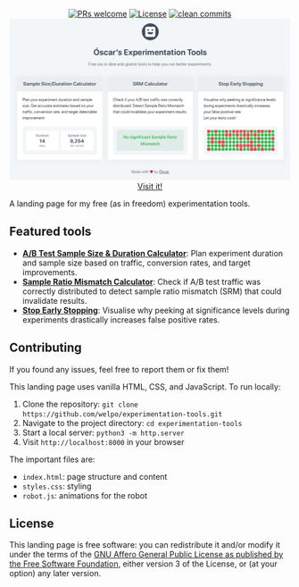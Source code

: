 <p align="center">
    <a href="#contributing">
        <img src="https://img.shields.io/badge/PRs-welcome-0?style=flat-square&labelcolor=202b2d&color=4a5568" alt="PRs welcome"></a>
    <a href="#license">
        <img src="https://img.shields.io/badge/license-AGPL-0?style=flat-square&labelcolor=202b2d&color=4a5568" alt="License"></a>
    <a href="https://github.com/welpo/git-sumi">
        <img src="https://img.shields.io/badge/clean_commits-git--sumi-0?style=flat-square&labelcolor=202b2d&color=4a5568" alt="clean commits"></a>
    <br>
    <a href="https://ab.osc.garden">
        <img src="screenshot.png" alt="Landing page preview" width="800">
        </a>
    <a href="https://ab.osc.garden">Visit it!</a>
    <br>
</p>

A landing page for my free (as in freedom) experimentation tools.

## Featured tools

- **[A/B Test Sample Size & Duration Calculator](https://calculator.osc.garden)**: Plan experiment duration and sample size based on traffic, conversion rates, and target improvements.
- **[Sample Ratio Mismatch Calculator](https://srm.osc.garden)**: Check if A/B test traffic was correctly distributed to detect sample ratio mismatch (SRM) that could invalidate results.
- **[Stop Early Stopping](https://stop-early-stopping.osc.garden)**: Visualise why peeking at significance levels during experiments drastically increases false positive rates.

## Contributing

If you found any issues, feel free to report them or fix them!

This landing page uses vanilla HTML, CSS, and JavaScript. To run locally:

1. Clone the repository: `git clone https://github.com/welpo/experimentation-tools.git`
2. Navigate to the project directory: `cd experimentation-tools`
3. Start a local server: `python3 -m http.server`
4. Visit `http://localhost:8000` in your browser

The important files are:

- `index.html`: page structure and content
- `styles.css`: styling
- `robot.js`: animations for the robot

## License

This landing page is free software: you can redistribute it and/or modify it under the terms of the [GNU Affero General Public License as published by the Free Software Foundation](./COPYING), either version 3 of the License, or (at your option) any later version.
